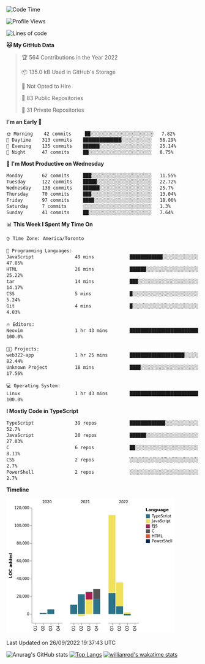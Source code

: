 <!--START_SECTION:waka-->
![Code Time](http://img.shields.io/badge/Code%20Time-289%20hrs%2047%20mins-blue)

![Profile Views](http://img.shields.io/badge/Profile%20Views-0-blue)

![Lines of code](https://img.shields.io/badge/From%20Hello%20World%20I%27ve%20Written-238%20Thousand%20lines%20of%20code-blue)

**🐱 My GitHub Data** 

> 🏆 564 Contributions in the Year 2022
 > 
> 📦 135.0 kB Used in GitHub's Storage 
 > 
> 🚫 Not Opted to Hire
 > 
> 📜 83 Public Repositories 
 > 
> 🔑 31 Private Repositories  
 > 
**I'm an Early 🐤** 

```text
🌞 Morning    42 commits     ██░░░░░░░░░░░░░░░░░░░░░░░   7.82% 
🌆 Daytime    313 commits    ██████████████░░░░░░░░░░░   58.29% 
🌃 Evening    135 commits    ██████░░░░░░░░░░░░░░░░░░░   25.14% 
🌙 Night      47 commits     ██░░░░░░░░░░░░░░░░░░░░░░░   8.75%

```
📅 **I'm Most Productive on Wednesday** 

```text
Monday       62 commits     ███░░░░░░░░░░░░░░░░░░░░░░   11.55% 
Tuesday      122 commits    █████░░░░░░░░░░░░░░░░░░░░   22.72% 
Wednesday    138 commits    ██████░░░░░░░░░░░░░░░░░░░   25.7% 
Thursday     70 commits     ███░░░░░░░░░░░░░░░░░░░░░░   13.04% 
Friday       97 commits     ████░░░░░░░░░░░░░░░░░░░░░   18.06% 
Saturday     7 commits      ░░░░░░░░░░░░░░░░░░░░░░░░░   1.3% 
Sunday       41 commits     ██░░░░░░░░░░░░░░░░░░░░░░░   7.64%

```


📊 **This Week I Spent My Time On** 

```text
⌚︎ Time Zone: America/Toronto

💬 Programming Languages: 
JavaScript               49 mins             ████████████░░░░░░░░░░░░░   47.85% 
HTML                     26 mins             ██████░░░░░░░░░░░░░░░░░░░   25.22% 
tar                      14 mins             ███░░░░░░░░░░░░░░░░░░░░░░   14.17% 
CSS                      5 mins              █░░░░░░░░░░░░░░░░░░░░░░░░   5.24% 
Git                      4 mins              █░░░░░░░░░░░░░░░░░░░░░░░░   4.03%

🔥 Editors: 
Neovim                   1 hr 43 mins        █████████████████████████   100.0%

🐱‍💻 Projects: 
web322-app               1 hr 25 mins        ████████████████████░░░░░   82.44% 
Unknown Project          18 mins             ████░░░░░░░░░░░░░░░░░░░░░   17.56%

💻 Operating System: 
Linux                    1 hr 43 mins        █████████████████████████   100.0%

```

**I Mostly Code in TypeScript** 

```text
TypeScript               39 repos            █████████████░░░░░░░░░░░░   52.7% 
JavaScript               20 repos            ██████░░░░░░░░░░░░░░░░░░░   27.03% 
C                        6 repos             ██░░░░░░░░░░░░░░░░░░░░░░░   8.11% 
CSS                      2 repos             ░░░░░░░░░░░░░░░░░░░░░░░░░   2.7% 
PowerShell               2 repos             ░░░░░░░░░░░░░░░░░░░░░░░░░   2.7%

```


**Timeline**

![Chart not found](https://raw.githubusercontent.com/wise-introvert/wise-introvert/master/charts/bar_graph.png) 


 Last Updated on 26/09/2022 19:37:43 UTC
<!--END_SECTION:waka-->

![Anurag's GitHub stats](https://github-readme-stats.vercel.app/api?username=wise-introvert&count_private=true&show_icons=true)
[![Top Langs](https://github-readme-stats.vercel.app/api/top-langs/?username=wise-introvert&langs_count=10)](https://github.com/anuraghazra/github-readme-stats)
[![willianrod's wakatime stats](https://github-readme-stats.vercel.app/api/wakatime?username=wiseintrovert)](https://github.com/anuraghazra/github-readme-stats)

